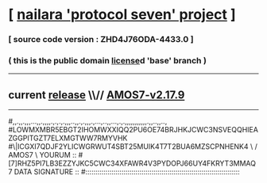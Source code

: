 
# [ [nailara 'protocol seven' project](http://nailara.network/) ]

### [ source code version : ZHD4J76ODA-4433.0 ]

### ( this is the public domain [license](../license)d 'base' branch )
---
## current [release](https://github.com/nailara-technologies/protocol-7/releases) \\\\// [AMOS7-v2.17.9](https://github.com/nailara-technologies/protocol-7/releases/tag/AMOS7-v2.17.9)
---

#,,.,,.,,,...,,.,,,,.,.,.,.,,,..,,.,.,,,.,...,..,,...,.,.,,,,,,,,,,,.,,..,,..,
#LOWMXMBR5EBGT2IHOMWXXIQQ2PU6OE74BRJHKJCWC3NSVEQQHIEAZGGPITGZT7ELXMGTWW7RMYVHK
#\\\|ICGXI7QDJF2YLICWGRWUT4SBT25MUIK4T7T2BUA6MZSCPNHENK4 \ / AMOS7 \ YOURUM ::
#\[7]RHZ5PI7LB3EZZYJKC5CWC34XFAWR4V3PYDOPJ66UY4FKRYT3MMAQ 7  DATA SIGNATURE ::
#:::::::::::::::::::::::::::::::::::::::::::::::::::::::::::::::::::::::::::::
